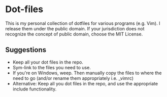 # Dot-files

This is my personal collection of dotfiles for various programs (e.g. Vim). 
I release them under the public domain. If your jurisdiction does not recognize
the concept of public domain, choose the MIT License.

## Suggestions

- Keep all your dot files in the repo.
- Sym-link to the files you need to use.
- If you're on Windows, weep. Then manually copy the files to where the need to go (and/or rename them appropriately i.e. \_vimrc)
- Alternative: Keep all you dot files in the repo, and use the appropriate include functionality.
